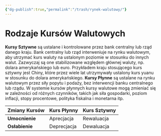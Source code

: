 ```yaml
---
{"dg-publish":true,"permalink":"/trash/rynek-walutowy/"}
---
```



# Rodzaje Kursów Walutowych
**Kursy Sztywne**
	są ustalane i kontrolowane przez bank centralny lub rząd danego kraju. Bank centralny lub rząd interweniuje na rynku walutowym, aby utrzymać kurs waluty na ustalonym poziomie w stosunku do innych walut. Zazwyczaj są one stabilizowane względem głównej waluty, np. dolara amerykańskiego lub euro. Przykładem kraju stosującego kurs sztywny jest Chiny, które przez wiele lat utrzymywały ustalony kurs yuanu w stosunku do dolara amerykańskiego.
**Kursy Płynne**
	są ustalane na rynku walutowym przez siły popytu i podaży, bez interwencji banku centralnego lub rządu. W systemie kursów płynnych kursy walutowe mogą zmieniać się w zależności od różnych czynników, takich jak siła gospodarki, poziom inflacji, stopy procentowe, polityka fiskalna i monetarna itp.

| Zmiany Kursów  | Kurs Płynny | Kurs Sztywny |
| -------------- | ----------- | ------------ |
| **Umocnienie** | Aprecjacja  | Rewaluacja   |
| **Osłabienie** | Deprecjacja | Dewaluacja   |
